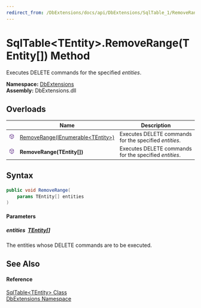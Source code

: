 ```yaml
---
redirect_from: /DbExtensions/docs/api/DbExtensions/SqlTable_1/RemoveRange_1.html
---
```


SqlTable&lt;TEntity>.RemoveRange(TEntity[]) Method
==================================================
Executes DELETE commands for the specified *entities*.
  
**Namespace:** [DbExtensions][1]  
**Assembly:** DbExtensions.dll

Overloads
---------

|                  | Name                                      | Description                                            |
| ---------------- | ----------------------------------------- | ------------------------------------------------------ |
| ![Public method] | [RemoveRange(IEnumerable&lt;TEntity>)][2] | Executes DELETE commands for the specified *entities*. |
| ![Public method] | **RemoveRange(TEntity[])**                | Executes DELETE commands for the specified *entities*. |


Syntax
------

```csharp
public void RemoveRange(
	params TEntity[] entities
)
```

#### Parameters

##### *entities*  [TEntity][3][]
The entities whose DELETE commands are to be executed.


See Also
--------

#### Reference
[SqlTable&lt;TEntity> Class][3]  
[DbExtensions Namespace][1]  

[1]: ../README.md
[2]: RemoveRange.md
[3]: README.md
[Public method]: ../../icons/pubmethod.svg "Public method"